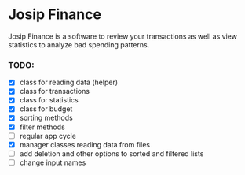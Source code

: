 # Josip Finance

Josip Finance is a software to review your transactions as well as view statistics to analyze bad spending patterns.

### TODO:

- [x] class for reading data (helper)
- [x] class for transactions
- [x] class for statistics
- [x] class for budget
- [x] sorting methods
- [x] filter methods
- [ ] regular app cycle
- [x] manager classes reading data from files
- [ ] add deletion and other options to sorted and filtered lists
- [ ] change input names
